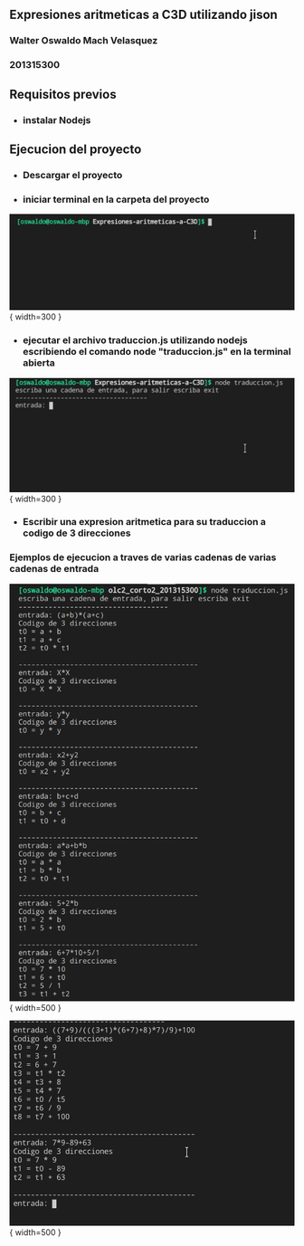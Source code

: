 ## Expresiones aritmeticas a C3D utilizando jison
### Walter Oswaldo Mach Velasquez
### 201315300




## Requisitos previos
* ### instalar Nodejs 


## Ejecucion del  proyecto 
* ### Descargar el  proyecto
* ### iniciar terminal  en la carpeta del proyecto

![Ejecucion](./img/principal.png ){ width=300 }

* ### ejecutar el archivo traduccion.js utilizando nodejs escribiendo el comando node "traduccion.js" en la terminal abierta

![Comando](./img/comando.png ){ width=300 }
* ### Escribir una expresion aritmetica  para su traduccion a codigo de 3 direcciones

### Ejemplos de ejecucion a traves de varias cadenas de varias cadenas de entrada

![Ejemplos de traduccion](./img/ejecucion1.png ){ width=500 }

![Ejemplos de traduccion](./img/ejecucion2.png ){ width=500 }

